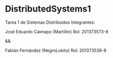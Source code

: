 # DistributedSystems1
Tarea 1 de Sistemas Distribuidos
Integrantes:

José Eduardo Caimapo (Martillin) Rol: 201373573-8

&&

Fabián Fernández (NegroLokito) Rol: 201373539-8

